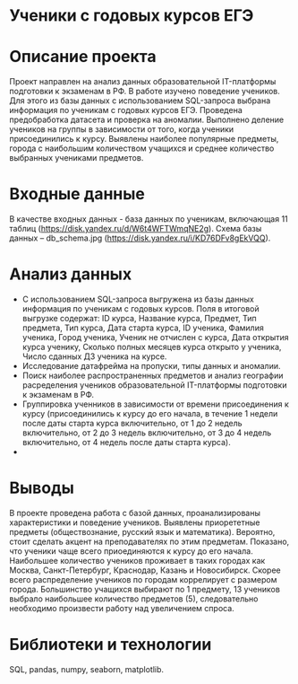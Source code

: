 # Ученики с годовых курсов ЕГЭ

# Описание проекта
Проект направлен на анализ данных образовательной IT-платформы подготовки к экзаменам в РФ. В работе изучено поведение учеников. Для этого из базы данных с использованием SQL-запроса выбрана информация по ученикам с годовых курсов ЕГЭ. Проведена предобработка датасета и проверка на аномалии. Выполнено деление учеников на группы в зависимости от того, когда ученики присоединились к курсу. Выявлены наиболее популярные предметы, города с наибольшим количеством учащихся и среднее количество выбранных учениками предметов.

# Входные данные

В качестве входных данных - база данных по ученикам, включающая 11 таблиц (https://disk.yandex.ru/d/W6t4WFTWmqNE2g). 
Схема базы данных – db_schema.jpg (https://disk.yandex.ru/i/KD76DFv8gEkVQQ).


# Анализ данных
* С использованием SQL-запроса выгружена из базы данных информация по ученикам с годовых курсов. Поля в итоговой выгрузке содержат: ID курса, Название курса, Предмет, Тип предмета, Тип курса, Дата старта курса, ID ученика, Фамилия ученика, Город ученика, Ученик не отчислен с курса, Дата открытия курса ученику, Сколько полных месяцев курса открыто у ученика, Число сданных ДЗ ученика на курсе.
* Исследование датафрейма на пропуски, типы данных и аномалии.
* Поиск наиболее распространенных предметов и анализ географии расределения учеников образовательной IT-платформы подготовки к экзаменам в РФ.
* Группировка ученников в зависимости от времени присоединения к курсу (присоединились к курсу до его начала, в течение 1 недели после даты старта курса включительно, от 1 до 2 недель включительно, от 2 до 3 недель включительно, от 3 до 4 недель включительно, от 4 недель после даты старта курса).
* 
#  Выводы
В проекте проведена работа с базой данных, проанализированы характеристики и поведение учеников. Выявлены приорететные предметы (обществознание, русский язык и математика). Вероятно, стоит сделать акцент на преподавателях по этим предметам. Показано, что ученики чаще всего приоединяются к курcy до его начала. Наибольшее количество учеников проживает в таких городах как Москва, Санкт-Петербург, Краснодар, Казань и Новосибирск. Скорее всего распределение учеников по городам коррелирует с размером города. Большинство учащихся выбирают по 1 предмету, 13 учеников выбрало наибольшее количество предметов (5), следовательно необходимо произвести работу над увеличением спроса.

# Библиотеки и технологии
SQL, pandas, numpy, seaborn, matplotlib.

